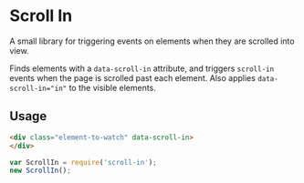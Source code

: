 # Scroll In

A small library for triggering events on elements when they are scrolled into view.

Finds elements with a `data-scroll-in` attribute, and triggers `scroll-in` events when the page is scrolled past each element. Also applies `data-scroll-in="in"` to the visible elements.

## Usage

```html
<div class="element-to-watch" data-scroll-in>
</div>
```

```js
var ScrollIn = require('scroll-in');
new ScrollIn();
```
